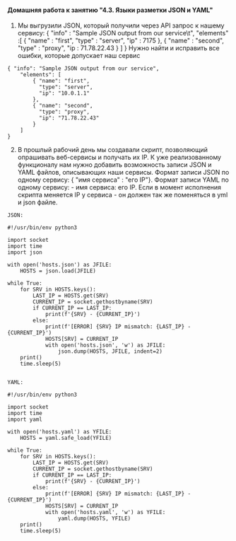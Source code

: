 #### Домашняя работа к занятию "4.3. Языки разметки JSON и YAML"

1. Мы выгрузили JSON, который получили через API запрос к нашему сервису:
{ "info" : "Sample JSON output from our service\t",
    "elements" :[
        { "name" : "first",
        "type" : "server",
        "ip" : 7175 
        },
        { "name" : "second",
        "type" : "proxy",
        "ip : 71.78.22.43
        }
    ]
}
Нужно найти и исправить все ошибки, которые допускает наш сервис

```
{ "info": "Sample JSON output from our service",
    "elements": [
        { "name": "first",
          "type": "server",
          "ip": "10.0.1.1"
        },
        { "name": "second",
          "type": "proxy",
          "ip": "71.78.22.43"
        }
    ]
}
```
2. В прошлый рабочий день мы создавали скрипт, позволяющий опрашивать веб-сервисы и получать их IP. К уже реализованному функционалу нам нужно добавить возможность записи JSON и YAML файлов, описывающих наши сервисы. Формат записи JSON по одному сервису: { "имя сервиса" : "его IP"}. Формат записи YAML по одному сервису: - имя сервиса: его IP. Если в момент исполнения скрипта меняется IP у сервиса - он должен так же поменяться в yml и json файле.
```
JSON:

#!/usr/bin/env python3

import socket
import time
import json

with open('hosts.json') as JFILE:
    HOSTS = json.load(JFILE)   

while True:    
    for SRV in HOSTS.keys():
        LAST_IP = HOSTS.get(SRV)
        CURRENT_IP = socket.gethostbyname(SRV)    
        if CURRENT_IP == LAST_IP:
            print(f'{SRV} - {CURRENT_IP}')
        else:
            print(f'[ERROR] {SRV} IP mismatch: {LAST_IP} - {CURRENT_IP}')
            HOSTS[SRV] = CURRENT_IP
            with open('hosts.json', 'w') as JFILE:
                json.dump(HOSTS, JFILE, indent=2)           
    print()    
    time.sleep(5)
```
```

YAML:

#!/usr/bin/env python3

import socket
import time
import yaml

with open('hosts.yaml') as YFILE:
    HOSTS = yaml.safe_load(YFILE)

while True:    
    for SRV in HOSTS.keys():
        LAST_IP = HOSTS.get(SRV)
        CURRENT_IP = socket.gethostbyname(SRV)    
        if CURRENT_IP == LAST_IP:
            print(f'{SRV} - {CURRENT_IP}')
        else:
            print(f'[ERROR] {SRV} IP mismatch: {LAST_IP} - {CURRENT_IP}')
            HOSTS[SRV] = CURRENT_IP
            with open('hosts.yaml', 'w') as YFILE:
                yaml.dump(HOSTS, YFILE)           
    print()    
    time.sleep(5)
```
